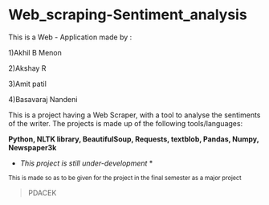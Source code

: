 # Web_scraping-Sentiment_analysis

This is a Web - Application made by :

1)Akhil B Menon

2)Akshay R

3)Amit patil

4)Basavaraj Nandeni


This is a project having a Web Scraper, with a tool to analyse the sentiments of the writer.
The projects is made up of the following tools/languages:

**Python, NLTK library, BeautifulSoup, Requests, textblob, Pandas, Numpy, Newspaper3k**

* *This project is still under-development* *

<sub>This is made so as to be given for the project in the final semester as a major project</sub>



>PDACEK
